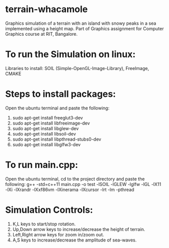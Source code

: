 # terrain-whacamole
Graphics simulation of a terrain with an island with snowy peaks in a sea implemented using a height map. 
Part of Graphics assignment for Computer Graphics course at RIT, Bangalore.

# To run the Simulation on linux:
Libraries to install:
SOIL (Simple-OpenGL-Image-Library), FreeImage, CMAKE 

# Steps to install packages:
Open the ubuntu terminal and paste the following:
1. sudo apt-get install freeglut3-dev
2. sudo apt-get install libfreeimage-dev
3. sudo apt-get install libglew-dev
4. sudo apt-get install libsoil-dev
5. sudo apt-get install libpthread-stubs0-dev
6. sudo apt-get install libglfw3-dev

# To run main.cpp: 
Open the ubuntu terminal, cd to the project directory and paste the following:
g++ -std=c++11 main.cpp -o test -lSOIL -lGLEW -lglfw -lGL -lX11 -lXi -lXrandr -lXxf86vm -lXinerama -lXcursor -lrt -lm -pthread

# Simulation Controls: 
1. K,L keys to start/stop rotation.
2. Up,Down arrow keys to increase/decrease the height of terrain.
3. Left,Right arrow keys for zoom in/zoom out.
4. A,S keys to increase/decrease the amplitude of sea-waves.
